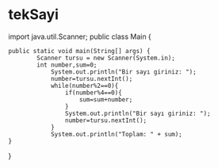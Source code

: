 # tekSayi
import java.util.Scanner;
public class Main {

    public static void main(String[] args) {
            Scanner tursu = new Scanner(System.in);
            int number,sum=0;
                System.out.println("Bir sayı giriniz: ");
                number=tursu.nextInt();
                while(number%2==0){
                    if(number%4==0){
                        sum=sum+number;
                    }
                    System.out.println("Bir sayı giriniz: ");
                    number=tursu.nextInt();
                }
                System.out.println("Toplam: " + sum);
    }
}
